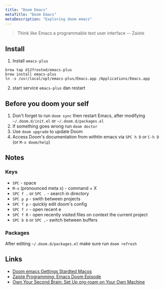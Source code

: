 ```yaml
---
title: "Doom Emacs"
metaTitle: "Doom Emacs"
metaDescription: "Exploring doom emacs"
---
```


> Think like Emacs a programmable text user interface -- Zaiste

## Install

1. Install `emacs-plus`

```
brew tap d12frosted/emacs-plus
brew install emacs-plus
ln -s /usr/local/opt/emacs-plus/Emacs.app /Applications/Emacs.app
```

2. start service `emacs-plus` dan restart

## Before you doom your self

1. Don't forget to run `doom sync` then restart Emacs, after modifying `~/.doom.d/init.el` or `~/.doom.d/packages.el`
1. If something goes wrong run `doom doctor`
1. Use `doom upgrade` to update Doom
1. Access Doom's documentation from withtin emacs via `SPC h D` or `C-h D` (or `M-x doom/help`)

## Notes

### Keys

- `SPC` - space
- `M-x` (pronounced meta x) - command + X
- `SPC f .` or `SPC .` - search in directory
- `SPC p p` - swith between projects
- `SPC f p` - quickly edit doom's config
- `SPC f r` - open recent
e
- `SPC f R` - open recently visited files on context the current project
- `SPC b b` or `SPC ,`- switch between buffers

### Packages

After editing `~/.doom.d/packages.el` make sure run `doom refresh`

## Links

- [Doom emacs Gettings Stardted Macos](https://github.com/hlissner/doom-emacs/blob/develop/docs/getting_started.org#with-homebrew)
- [Zaiste Programming: Emacs Doom Episode](https://www.youtube.com/playlist?list=PLhXZp00uXBk4np17N39WvB80zgxlZfVwj)
- [Own Your Second Brain: Set Up org-roam on Your Own Machine](https://www.ianjones.us/blog/2020-05-05-doom-emacs/)
